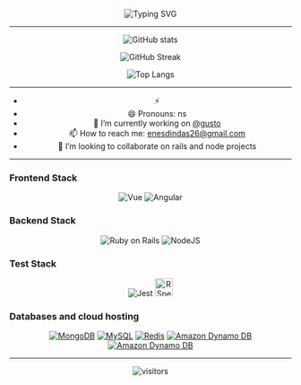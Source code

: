 
<!--
**enesdindas/enesdindas** is a ✨ _special_ ✨ repository because its `README.md` (this file) appears on your GitHub profile.

Here are some ideas to get you started:
-->


<div align="center">
  
![Typing SVG](https://readme-typing-svg.herokuapp.com?color=03A062&center=true&vCenter=true&width=600&lines=Hello+Friend%2C;I'm+ns.+A+Software+Engineer.;Follow+the+White+Rabbit...)

---

![GitHub stats](https://github-readme-stats.vercel.app/api?username=enesdindas&show_icons=true&theme=radical)

![GitHub Streak](http://github-readme-streak-stats.herokuapp.com?user=enesdindas&theme=radical)
  
![Top Langs](https://github-readme-stats.vercel.app/api/top-langs/?username=enesdindas&layout=compact&theme=radical)

---

- ⚡
- 😄 Pronouns: ns
- 🔭 I’m currently working on [@gusto](https://github.com/gusto)
- 📫 How to reach me: enesdindas26@gmail.com
- 👯 I’m looking to collaborate on rails and node projects

<!-- - 🤔 I’m looking for help with ... -->
<!-- - 💬 Ask me about ... -->
<!-- - ⚡ Fun fact: ... -->

---
<h3 align="left">Frontend Stack</h3>
<p>
   <img alt="Vue" src="https://img.shields.io/badge/vuejs-%2335495e.svg?style=for-the-badge&logo=vuedotjs&logoColor=%234FC08D"></img>
   <img alt="Angular" src="https://img.shields.io/badge/angular-%23DD0031.svg?style=for-the-badge&logo=angular&logoColor=white"></img>
</p>

<h3 align="left">Backend Stack</h3>
<p>
   <img alt="Ruby on Rails" src="https://img.shields.io/badge/rails-%23CC0000.svg?style=for-the-badge&logo=ruby-on-rails&logoColor=white"></img>
   <img alt="NodeJS" src="https://img.shields.io/badge/node.js-6DA55F?style=for-the-badge&logo=node.js&logoColor=white"></img>
</p>

<h3 align="left">Test Stack</h3>
<p>
   <img alt="Jest" src="https://img.shields.io/badge/-jest-%23C21325?style=for-the-badge&logo=jest&logoColor=white"></img> 
   <img alt="RSpec" style="widht: 2rem; height: 2rem;" src="https://iconape.com/wp-content/png_logo_vector/rspec-logo.png"></img> 
</p>


<h3 align="left">Databases and cloud hosting</h3>
<p>
    <a href="#"><img alt="MongoDB" src ="https://img.shields.io/badge/MongoDB-%234ea94b.svg?style=for-the-badge&logo=mongodb&logoColor=white"></a>
    <a href="#"><img alt="MySQL" src="https://img.shields.io/badge/mysql-%2300f.svg?style=for-the-badge&logo=mysql&logoColor=white"></a>
    <a href="#"><img alt="Redis" src="https://img.shields.io/badge/redis-%23DD0031.svg?style=for-the-badge&logo=redis&logoColor=white"></a>
    <a href="#"><img alt="Amazon Dynamo DB" src="https://img.shields.io/badge/Amazon%20DynamoDB-4053D6?style=for-the-badge&logo=Amazon%20DynamoDB&logoColor=white">
    <a href="#"><img alt="Amazon Dynamo DB" src="https://img.shields.io/badge/postgres-%23316192.svg?style=for-the-badge&logo=postgresql&logoColor=white">
</a>
</p>

<!--  
---

![Snake animation](https://svgshare.com/i/_CU.svg) 
-->

---
  
![visitors](https://visitor-badge.laobi.icu/badge?page_id=enesdindas.enesdindas)
</div>
